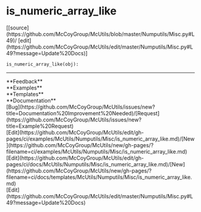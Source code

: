 # <a id="McUtils.Numputils.Misc.is_numeric_array_like">is_numeric_array_like</a>
<div class="docs-source-link" markdown="1">
[[source](https://github.com/McCoyGroup/McUtils/blob/master/Numputils/Misc.py#L49)/
[edit](https://github.com/McCoyGroup/McUtils/edit/master/Numputils/Misc.py#L49?message=Update%20Docs)]
</div>

```python
is_numeric_array_like(obj): 
```













---


<div markdown="1" class="text-secondary">
<div class="container">
  <div class="row">
   <div class="col" markdown="1">
**Feedback**   
</div>
   <div class="col" markdown="1">
**Examples**   
</div>
   <div class="col" markdown="1">
**Templates**   
</div>
   <div class="col" markdown="1">
**Documentation**   
</div>
   <div class="col" markdown="1">
   
</div>
   <div class="col" markdown="1">
   
</div>
   <div class="col" markdown="1">
   
</div>
</div>
  <div class="row">
   <div class="col" markdown="1">
[Bug](https://github.com/McCoyGroup/McUtils/issues/new?title=Documentation%20Improvement%20Needed)/[Request](https://github.com/McCoyGroup/McUtils/issues/new?title=Example%20Request)   
</div>
   <div class="col" markdown="1">
[Edit](https://github.com/McCoyGroup/McUtils/edit/gh-pages/ci/examples/McUtils/Numputils/Misc/is_numeric_array_like.md)/[New](https://github.com/McCoyGroup/McUtils/new/gh-pages/?filename=ci/examples/McUtils/Numputils/Misc/is_numeric_array_like.md)   
</div>
   <div class="col" markdown="1">
[Edit](https://github.com/McCoyGroup/McUtils/edit/gh-pages/ci/docs/McUtils/Numputils/Misc/is_numeric_array_like.md)/[New](https://github.com/McCoyGroup/McUtils/new/gh-pages/?filename=ci/docs/templates/McUtils/Numputils/Misc/is_numeric_array_like.md)   
</div>
   <div class="col" markdown="1">
[Edit](https://github.com/McCoyGroup/McUtils/edit/master/Numputils/Misc.py#L49?message=Update%20Docs)   
</div>
   <div class="col" markdown="1">
   
</div>
   <div class="col" markdown="1">
   
</div>
   <div class="col" markdown="1">
   
</div>
</div>
</div>
</div>